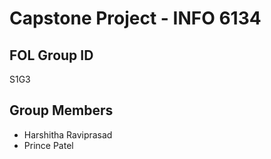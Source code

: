 # Capstone Project - INFO 6134

## FOL Group ID
S1G3

## Group Members
- Harshitha Raviprasad
- Prince Patel